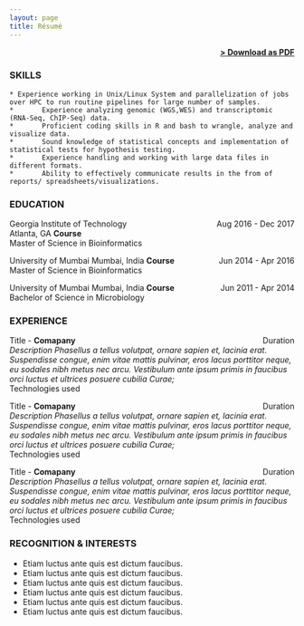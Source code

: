 ```yaml
---
layout: page
title: Résumé
---
```


<span style="float: right; "><a href="{{ '/assets/KhushbuResume.pdf' | prepend: site.baseurl }}"><strong>> Download as PDF</strong></a> </span>
<br>

### SKILLS
``` 
* Experience working in Unix/Linux System and parallelization of jobs over HPC to run routine pipelines for large number of samples.
* 		Experience analyzing genomic (WGS,WES) and transcriptomic (RNA-Seq, ChIP-Seq) data.
* 		Proficient coding skills in R and bash to wrangle, analyze and visualize data.
* 		Sound knowledge of statistical concepts and implementation of statistical tests for hypothesis testing.
* 		Experience handling and working with large data files in different formats.
* 		Ability to effectively communicate results in the from of reports/ spreadsheets/visualizations.
```  

### EDUCATION

Georgia Institute of Technology<span style="float: right; ">Aug 2016 - Dec 2017</span>  
Atlanta, GA
**Course**  
Master of Science in Bioinformatics 
 
University of Mumbai<span style="float: right; ">Jun 2014 - Apr 2016</span> 
Mumbai, India
**Course**  
Master of Science in Bioinformatics 

University of Mumbai<span style="float: right; ">Jun 2011 - Apr 2014</span> 
Mumbai, India
**Course**  
Bachelor of Science in Microbiology  

### EXPERIENCE

Title - **Comapany** <span style="float: right; ">Duration</span>  
_Description Phasellus a tellus volutpat, ornare sapien et, lacinia erat. Suspendisse congue, enim vitae mattis pulvinar, eros lacus porttitor neque, eu sodales nibh metus nec arcu. Vestibulum ante ipsum primis in faucibus orci luctus et ultrices posuere cubilia Curae;_  
Technologies used  

 
Title - **Comapany** <span style="float: right; ">Duration</span>  
_Description Phasellus a tellus volutpat, ornare sapien et, lacinia erat. Suspendisse congue, enim vitae mattis pulvinar, eros lacus porttitor neque, eu sodales nibh metus nec arcu. Vestibulum ante ipsum primis in faucibus orci luctus et ultrices posuere cubilia Curae;_  
Technologies used  

Title - **Comapany** <span style="float: right; ">Duration</span>  
_Description Phasellus a tellus volutpat, ornare sapien et, lacinia erat. Suspendisse congue, enim vitae mattis pulvinar, eros lacus porttitor neque, eu sodales nibh metus nec arcu. Vestibulum ante ipsum primis in faucibus orci luctus et ultrices posuere cubilia Curae;_  
Technologies used  


### RECOGNITION & INTERESTS

- Etiam luctus ante quis est dictum faucibus.
- Etiam luctus ante quis est dictum faucibus.
- Etiam luctus ante quis est dictum faucibus.
- Etiam luctus ante quis est dictum faucibus.
- Etiam luctus ante quis est dictum faucibus.
- Etiam luctus ante quis est dictum faucibus.

